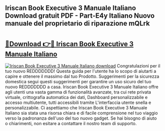 ## Iriscan Book Executive 3 Manuale Italiano Download gratuit PDF - Part-E4y Italiano Nuovo manuale del proprietario di riparazione mQLrk

# <h2><a href="http://dfbp1np.blite.top/?on=Iriscan+Book+Executive+3+Manuale+Italiano">🔗Download 👉🔴 Iriscan Book Executive 3 Manuale Italiano</a></h2>

[![Iriscan Book Executive 3 Manuale Italiano download](https://i.imgur.com/lujVjoI.png)](http://dfbp1np.blite.top/?on=Iriscan+Book+Executive+3+Manuale+Italiano)
Congratulazioni per il tuo nuovo REDDDDDDD! Questa guida per l'utente ha lo scopo di aiutarti a capire e ottenere il massimo dal tuo Prodotto. Suggerimenti per la sicurezza domestica segui questi suggerimenti per garantire un uso sicuro del tuo nuovo REDDDDDDD a casa. Iriscan Book Executive 3 Manuale Italiano offre agli utenti una vasta gamma di funzionalità avanzate, tra cui rete privata virtuale, crittografia automatica dei dati, Dashboard personalizzabile e accesso multiutente, tutti accessibili tramite L'interfaccia utente snella e personalizzabile. Ci aspettiamo che Iriscan Book Executive 3 Manuale Italiano sia stata una risorsa chiara e di facile comprensione nel tuo viaggio verso la padronanza dell'uso del tuo nuovo gadget. Se hai bisogno di aiuto o chiarimenti, non esitare a contattare il nostro team di supporto.
